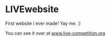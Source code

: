 LIVEwebsite
===========

First website I ever made! Yay me. :) 

You can see it over at www.live-competition.org
